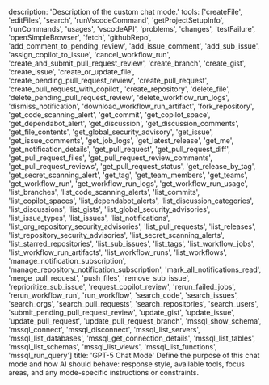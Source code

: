 description: 'Description of the custom chat mode.'
tools: ['createFile', 'editFiles', 'search', 'runVscodeCommand', 'getProjectSetupInfo', 'runCommands', 'usages', 'vscodeAPI', 'problems', 'changes', 'testFailure', 'openSimpleBrowser', 'fetch', 'githubRepo', 'add_comment_to_pending_review', 'add_issue_comment', 'add_sub_issue', 'assign_copilot_to_issue', 'cancel_workflow_run', 'create_and_submit_pull_request_review', 'create_branch', 'create_gist', 'create_issue', 'create_or_update_file', 'create_pending_pull_request_review', 'create_pull_request', 'create_pull_request_with_copilot', 'create_repository', 'delete_file', 'delete_pending_pull_request_review', 'delete_workflow_run_logs', 'dismiss_notification', 'download_workflow_run_artifact', 'fork_repository', 'get_code_scanning_alert', 'get_commit', 'get_copilot_space', 'get_dependabot_alert', 'get_discussion', 'get_discussion_comments', 'get_file_contents', 'get_global_security_advisory', 'get_issue', 'get_issue_comments', 'get_job_logs', 'get_latest_release', 'get_me', 'get_notification_details', 'get_pull_request', 'get_pull_request_diff', 'get_pull_request_files', 'get_pull_request_review_comments', 'get_pull_request_reviews', 'get_pull_request_status', 'get_release_by_tag', 'get_secret_scanning_alert', 'get_tag', 'get_team_members', 'get_teams', 'get_workflow_run', 'get_workflow_run_logs', 'get_workflow_run_usage', 'list_branches', 'list_code_scanning_alerts', 'list_commits', 'list_copilot_spaces', 'list_dependabot_alerts', 'list_discussion_categories', 'list_discussions', 'list_gists', 'list_global_security_advisories', 'list_issue_types', 'list_issues', 'list_notifications', 'list_org_repository_security_advisories', 'list_pull_requests', 'list_releases', 'list_repository_security_advisories', 'list_secret_scanning_alerts', 'list_starred_repositories', 'list_sub_issues', 'list_tags', 'list_workflow_jobs', 'list_workflow_run_artifacts', 'list_workflow_runs', 'list_workflows', 'manage_notification_subscription', 'manage_repository_notification_subscription', 'mark_all_notifications_read', 'merge_pull_request', 'push_files', 'remove_sub_issue', 'reprioritize_sub_issue', 'request_copilot_review', 'rerun_failed_jobs', 'rerun_workflow_run', 'run_workflow', 'search_code', 'search_issues', 'search_orgs', 'search_pull_requests', 'search_repositories', 'search_users', 'submit_pending_pull_request_review', 'update_gist', 'update_issue', 'update_pull_request', 'update_pull_request_branch', 'mssql_show_schema', 'mssql_connect', 'mssql_disconnect', 'mssql_list_servers', 'mssql_list_databases', 'mssql_get_connection_details', 'mssql_list_tables', 'mssql_list_schemas', 'mssql_list_views', 'mssql_list_functions', 'mssql_run_query']
title: 'GPT-5 Chat Mode'
Define the purpose of this chat mode and how AI should behave: response style, available tools, focus areas, and any mode-specific instructions or constraints.